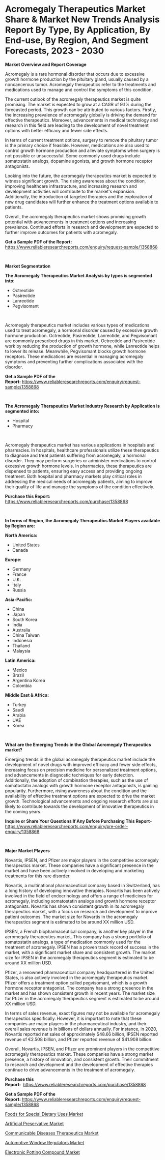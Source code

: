 <p><h1>Acromegaly Therapeutics Market Share & Market New Trends Analysis Report By Type, By Application, By End-use, By Region, And Segment Forecasts, 2023 - 2030</h1></p><p><strong>Market Overview and Report Coverage</strong></p>
<p><p>Acromegaly is a rare hormonal disorder that occurs due to excessive growth hormone production by the pituitary gland, usually caused by a noncancerous tumor. Acromegaly therapeutics refer to the treatments and medications used to manage and control the symptoms of this condition.</p><p>The current outlook of the acromegaly therapeutics market is quite promising. The market is expected to grow at a CAGR of 9.1% during the forecasted period. This growth can be attributed to various factors. Firstly, the increasing prevalence of acromegaly globally is driving the demand for effective therapeutics. Moreover, advancements in medical technology and research in this field are leading to the development of novel treatment options with better efficacy and fewer side effects.</p><p>In terms of current treatment options, surgery to remove the pituitary tumor is the primary choice if feasible. However, medications are also used to control growth hormone production and alleviate symptoms when surgery is not possible or unsuccessful. Some commonly used drugs include somatostatin analogs, dopamine agonists, and growth hormone receptor antagonists.</p><p>Looking into the future, the acromegaly therapeutics market is expected to witness significant growth. The rising awareness about the condition, improving healthcare infrastructure, and increasing research and development activities will contribute to the market's expansion. Additionally, the introduction of targeted therapies and the exploration of new drug candidates will further enhance the treatment options available to patients.</p><p>Overall, the acromegaly therapeutics market shows promising growth potential with advancements in treatment options and increasing prevalence. Continued efforts in research and development are expected to further improve outcomes for patients with acromegaly.</p></p>
<p><strong>Get a Sample PDF of the Report:</strong> <a href="https://www.reliableresearchreports.com/enquiry/request-sample/1358868">https://www.reliableresearchreports.com/enquiry/request-sample/1358868</a></p>
<p>&nbsp;</p>
<p><strong>Market Segmentation</strong></p>
<p><strong>The Acromegaly Therapeutics Market Analysis by types is segmented into:</strong></p>
<p><ul><li>Octreotide</li><li>Pasireotide</li><li>Lanreotide</li><li>Pegvisomant</li></ul></p>
<p>&nbsp;</p>
<p><p>Acromegaly therapeutics market includes various types of medications used to treat acromegaly, a hormonal disorder caused by excessive growth hormone production. Octreotide, Pasireotide, Lanreotide, and Pegvisomant are commonly prescribed drugs in this market. Octreotide and Pasireotide work by reducing the production of growth hormone, while Lanreotide helps to lower its release. Meanwhile, Pegvisomant blocks growth hormone receptors. These medications are essential in managing acromegaly symptoms and preventing further complications associated with the disorder.</p></p>
<p><strong>Get a Sample PDF of the Report:</strong>&nbsp;<a href="https://www.reliableresearchreports.com/enquiry/request-sample/1358868">https://www.reliableresearchreports.com/enquiry/request-sample/1358868</a></p>
<p>&nbsp;</p>
<p><strong>The Acromegaly Therapeutics Market Industry Research by Application is segmented into:</strong></p>
<p><ul><li>Hospital</li><li>Pharmacy</li></ul></p>
<p>&nbsp;</p>
<p><p>Acromegaly therapeutics market has various applications in hospitals and pharmacies. In hospitals, healthcare professionals utilize these therapeutics to diagnose and treat patients suffering from acromegaly, a hormonal disorder. They may perform surgeries or administer medications to control excessive growth hormone levels. In pharmacies, these therapeutics are dispensed to patients, ensuring easy access and providing ongoing treatment. Both hospital and pharmacy markets play critical roles in addressing the medical needs of acromegaly patients, aiming to improve their quality of life and manage the symptoms of the condition effectively.</p></p>
<p><strong>Purchase this Report:</strong>&nbsp; <a href="https://www.reliableresearchreports.com/purchase/1358868">https://www.reliableresearchreports.com/purchase/1358868</a></p>
<p>&nbsp;</p>
<p><strong>In terms of Region, the Acromegaly Therapeutics Market Players available by Region are:</strong></p>
<p>
    <p> <strong> North America: </strong>
        <ul>
            <li>United States</li>
            <li>Canada</li>
        </ul>
        </p> 
    <p> <strong> Europe: </strong>
        <ul>
            <li>Germany</li>
            <li>France</li>
            <li>U.K.</li>
            <li>Italy</li>
            <li>Russia</li>
        </ul>
        </p> 
    <p> <strong> Asia-Pacific: </strong>
        <ul>
            <li>China</li>
            <li>Japan</li>
            <li>South Korea</li>
            <li>India</li>
            <li>Australia</li>
            <li>China Taiwan</li>
            <li>Indonesia</li>
            <li>Thailand</li>
            <li>Malaysia</li>
        </ul>
        </p> 
    <p> <strong> Latin America: </strong>
        <ul>
            <li>Mexico</li>
            <li>Brazil</li>
            <li>Argentina Korea</li>
            <li>Colombia</li>
        </ul>
        </p> 
    <p> <strong> Middle East & Africa: </strong>
        <ul>
            <li>Turkey</li>
            <li>Saudi</li>
            <li>Arabia</li>
            <li>UAE</li>
            <li>Korea</li>
        </ul>
    </p>
    </p>
<p>&nbsp;</p>
<p><strong>What are the Emerging Trends in the Global Acromegaly Therapeutics market?</strong></p>
<p><p>Emerging trends in the global acromegaly therapeutics market include the development of novel drugs with improved efficacy and fewer side effects, increasing focus on precision medicine for personalized treatment options, and advancements in diagnostic techniques for early detection. Additionally, the adoption of combination therapies, such as the use of somatostatin analogs with growth hormone receptor antagonists, is gaining popularity. Furthermore, rising awareness about the condition and the availability of effective treatment options are expected to drive the market growth. Technological advancements and ongoing research efforts are also likely to contribute towards the development of innovative therapeutics in the coming years.</p></p>
<p><strong>Inquire or Share Your Questions If Any Before Purchasing This Report</strong>- <a href="https://www.reliableresearchreports.com/enquiry/pre-order-enquiry/1358868">https://www.reliableresearchreports.com/enquiry/pre-order-enquiry/1358868</a></p>
<p>&nbsp;</p>
<p><strong>Major Market Players</strong></p>
<p><p>Novartis, IPSEN, and Pfizer are major players in the competitive acromegaly therapeutics market. These companies have a significant presence in the market and have been actively involved in developing and marketing treatments for this rare disorder.</p><p>Novartis, a multinational pharmaceutical company based in Switzerland, has a long history of developing innovative therapies. Novartis has been actively involved in the field of endocrinology and offers a range of medicines for acromegaly, including somatostatin analogs and growth hormone receptor antagonists. Novartis has shown consistent growth in its acromegaly therapeutics market, with a focus on research and development to improve patient outcomes. The market size for Novartis in the acromegaly therapeutics segment is estimated to be around XX million USD.</p><p>IPSEN, a French biopharmaceutical company, is another key player in the acromegaly therapeutics market. This company has a strong portfolio of somatostatin analogs, a type of medication commonly used for the treatment of acromegaly. IPSEN has a proven track record of success in the market, with a significant market share and consistent growth. The market size for IPSEN in the acromegaly therapeutics segment is estimated to be around XX million USD.</p><p>Pfizer, a renowned pharmaceutical company headquartered in the United States, is also actively involved in the acromegaly therapeutics market. Pfizer offers a treatment option called pegvisomant, which is a growth hormone receptor antagonist. The company has a strong presence in the market and has shown consistent growth in recent years. The market size for Pfizer in the acromegaly therapeutics segment is estimated to be around XX million USD.</p><p>In terms of sales revenue, exact figures may not be available for acromegaly therapeutics specifically. However, it is important to note that these companies are major players in the pharmaceutical industry, and their overall sales revenue is in billions of dollars annually. For instance, in 2020, Novartis reported net sales of approximately $48.66 billion, IPSEN reported revenue of €2.508 billion, and Pfizer reported revenue of $41.908 billion.</p><p>Overall, Novartis, IPSEN, and Pfizer are prominent players in the competitive acromegaly therapeutics market. These companies have a strong market presence, a history of innovation, and consistent growth. Their commitment to research and development and the development of effective therapies continue to drive advancements in the treatment of acromegaly.</p></p>
<p><strong>Purchase this Report:</strong>&nbsp;&nbsp;<a href="https://www.reliableresearchreports.com/purchase/1358868">https://www.reliableresearchreports.com/purchase/1358868</a></p>
<p></p>
<p><strong>Get a Sample PDF of the Report:</strong>&nbsp;<a href="https://www.reliableresearchreports.com/enquiry/request-sample/1358868">https://www.reliableresearchreports.com/enquiry/request-sample/1358868</a></p>
<p><p><a href="https://www.linkedin.com/pulse/foods-special-dietary-uses-market-size-growth-forecast-from-os4se/">Foods for Special Dietary Uses Market</a></p><p><a href="https://medium.com/@caligoldner/artificial-preservative-market-size-growth-forecast-2023-2030-dd1c775e8482">Artificial Preservative Market</a></p><p><a href="https://github.com/RoccoManning/Market-Research-Report-List-1/blob/main/communicable-diseases-therapeutics-market.md">Communicable Diseases Therapeutics Market</a></p><p><a href="https://www.linkedin.com/pulse/automotive-window-regulators-market-size-share-global-analysis-e7ncf/">Automotive Window Regulators Market</a></p><p><a href="https://medium.com/@austynlemke1988/electronic-potting-compound-market-size-growth-forecast-2023-2030-16f2e016948b">Electronic Potting Compound Market</a></p></p>